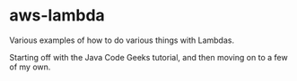# aws-lambda
Various examples of how to do various things with Lambdas.

Starting off with the Java Code Geeks tutorial, and then moving on to a few of my own.
